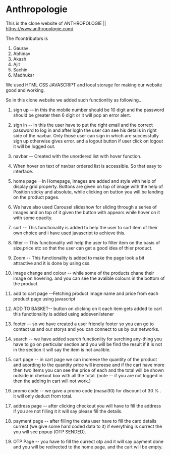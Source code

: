 # Anthropologie
This is the clone website of ANTHROPOLOGIE || https://www.anthropologie.com/
 
 The #contributors is 
 1. Gaurav 
 2. Abhinav
 3. Akash
 4. Ajit
 5. Sachin
 6. Madhukar 

We used HTML CSS JAVASCRIPT and local storage for making our website good and working.


So in this clone website we added such functionlity as following...
1. sign up  -- in this the mobile number should be 10 digit and the password should be greater then 6 digit or it will pop an error alert.
2. sign in  -- in this the user have to put the right email and the correct password to log in and after logIn the user can see his details in right side of the navbar. Only those  user can sign in which are successfully sign up otherwise gives error.
and a logout button if user click on logout it will be logged out.
4. navbar -- Created with the unordered list with hover function.
5.	When hover on text of navbar ordered list is accessible. So that easy to interface.

6. home page --In Homepage, Images are added and style with help of display grid property.
Buttons are given on top of image with the help of Position sticky and absolute, while clicking on button you will be landing on the product pages.
7. We have also used Carousel slideshow for sliding through a series of images and on top of it given the button with appears while hover on it with some opacity.

8. sort -- This functionality is added to help the user to sort item of their own choice and i have used javascript to achieve this.
9. filter -- This functionality will help the user  to filter item on the basis of size,price etc so that the user can get a good idea of thier product.
10. Zoom -- This functionality is added to make the page look a bit attractive and it is done by using css.

11. image change and colour -- while some of the products chane their image on hovering. and you can see the avalible colours in the bottom of the product.

12. add to cart page --Fetching product image name and price from each product page using javascript
13. ADD TO BASKET--  button on clicking on it each item gets added to cart this functionality is added using addevenlistener

14. footer -- so we have created a user friendly footer so you can go to contact us and our storys and you can connect to us by our networks.
15. search -- we have added search functionlity for serching any-thing you have to go on perticular section and you will be find the result if it is not in the section it will say the item is not avalible.
16. cart page -- in cart page we can increese the quantity of the product and acording to the quantity price will increese and if the cart have more then two items you can see the price of each and the total will be shown outside in chekout box with all the total.
(note -- if you are not logged in then the adding in cart will not work.)
17. promo code -- we gave a promo code (masai30) for discount of 30 % . it will only deduct from total.
18. address page -- after clicking checkout you will have to fill the address if you are not filling it it will say please fill the details.
19. payment page -- after filling the data user have to fill the card details currect (we give some hard coded data to it) if everything is currect the you will see 
popup (OTP SENDED).
20. OTP Page -- you have to fill the currect otp and it will say payment done and you will be redirected to the home page. and the cart will be empty.
